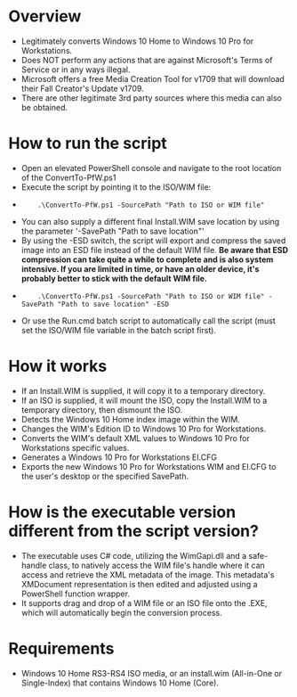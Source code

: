# Overview
- Legitimately converts Windows 10 Home to Windows 10 Pro for Workstations.
- Does NOT perform any actions that are against Microsoft's Terms of Service or in any ways illegal.
- Microsoft offers a free Media Creation Tool for v1709 that will download their Fall Creator's Update v1709.
- There are other legitimate 3rd party sources where this media can also be obtained.

# How to run the script
- Open an elevated PowerShell console and navigate to the root location of the ConvertTo-PfW.ps1
- Execute the script by pointing it to the ISO/WIM file:
-         .\ConvertTo-PfW.ps1 -SourcePath "Path to ISO or WIM file"
- You can also supply a different final Install.WIM save location by using the parameter '-SavePath "Path to save location"'
- By using the -ESD switch, the script will export and compress the saved image into an ESD file instead of the default WIM file.
 **Be aware that ESD compression can take quite a while to complete and is also system intensive. If you are limited in time, or have an older device, it's probably better to stick with the default WIM file.**
-         .\ConvertTo-PfW.ps1 -SourcePath "Path to ISO or WIM file" -SavePath "Path to save location" -ESD
- Or use the Run.cmd batch script to automatically call the script (must set the ISO/WIM file variable in the batch script first).

# How it works
- If an Install.WIM is supplied, it will copy it to a temporary directory.
- If an ISO is supplied, it will mount the ISO, copy the Install.WIM to a temporary directory, then dismount the ISO.
- Detects the Windows 10 Home index image within the WIM.
- Changes the WIM's Edition ID to Windows 10 Pro for Workstations.
- Converts the WIM's default XML values to Windows 10 Pro for Workstations specific values.
- Generates a Windows 10 Pro for Workstations EI.CFG
- Exports the new Windows 10 Pro for Workstations WIM and EI.CFG to the user's desktop or the specified SavePath.

# How is the executable version different from the script version?
- The executable uses C# code, utilizing the WimGapi.dll and a safe-handle class, to natively access the WIM file's handle where it can access and retrieve the XML metadata of the image. This metadata's XMDocument representation is then edited and adjusted using a PowerShell function wrapper.
- It supports drag and drop of a WIM file or an ISO file onto the .EXE, which will automatically begin the conversion process.

# Requirements
- Windows 10 Home RS3-RS4 ISO media, or an install.wim (All-in-One or Single-Index) that contains Windows 10 Home (Core).
